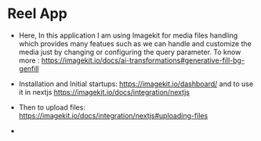 # Reel App

- Here, In this application I am using Imagekit for media files handling which provides many featues such as we can handle and customize the media just by changing or configuring the query parameter. To know more : https://imagekit.io/docs/ai-transformations#generative-fill-bg-genfill

- Installation and Initial startups: https://imagekit.io/dashboard/ and to use it in nextjs https://imagekit.io/docs/integration/nextjs

- Then to upload files: https://imagekit.io/docs/integration/nextjs#uploading-files
- 